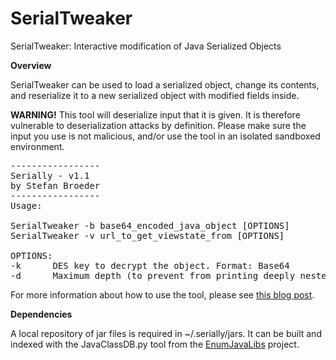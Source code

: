 # SerialTweaker 
SerialTweaker: Interactive modification of Java Serialized Objects

<b>Overview</b>

SerialTweaker can be used to load a serialized object, change its contents, and reserialize it to a new serialized object with modified fields inside.

<b> WARNING!</b> This tool will deserialize input that it is given. It is therefore vulnerable to deserialization attacks by definition. Please make sure the input you use is not malicious, and/or use the tool in an isolated sandboxed environment.
<pre>
-----------------
Serially - v1.1
by Stefan Broeder
-----------------
Usage:

SerialTweaker -b base64_encoded_java_object [OPTIONS]
SerialTweaker -v url_to_get_viewstate_from [OPTIONS]

OPTIONS:
-k      DES key to decrypt the object. Format: Base64
-d      Maximum depth (to prevent from printing deeply nested objects). Default: 3. To disable, set 0.
</pre>
For more information about how to use the tool, please see [this blog post](https://www.redtimmy.com/web-application-hacking/interactive-modification-of-java-serialized-objects-with-serialtweaker).

<b>Dependencies</b>

A local repository of jar files is required in ~/.serially/jars. It can be built and indexed with the JavaClassDB.py tool from the [EnumJavaLibs](https://github.com/redtimmy/EnumJavaLibs) project.
